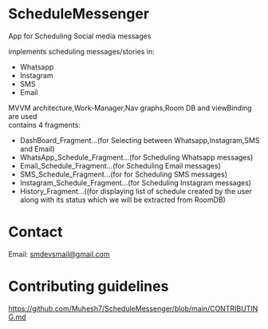 # ScheduleMessenger
App for Scheduling Social media messages

implements scheduling messages/stories in:<br />
* Whatsapp<br />
* Instagram<br />
* SMS<br />
* Email

MVVM architecture,Work-Manager,Nav graphs,Room DB and viewBinding are used<br/>
contains 4 fragments:<br />
* DashBoard_Fragment...(for Selecting between Whatsapp,Instagram,SMS and Email) 
* WhatsApp_Schedule_Fragment...(for Scheduling Whatsapp messages) <br />
* Email_Schedule_Fragment...(for Scheduling Email messages) <br />
* SMS_Schedule_Fragment...(for for Scheduling SMS messages)<br />
* Instagram_Schedule_Fragment...(for Scheduling Instagram messages) 
* History_Fragment...((for displaying list of schedule created by the user along with its status which we will be extracted from RoomDB) 

# Contact
Email: smdevsmail@gmail.com

# Contributing guidelines
https://github.com/Muhesh7/ScheduleMessenger/blob/main/CONTRIBUTING.md </b>
